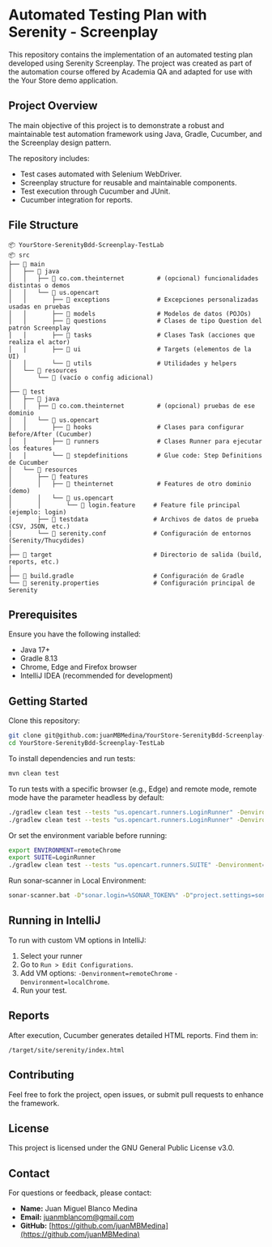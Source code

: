 # Automated Testing Plan with Serenity - Screenplay

This repository contains the implementation of an automated testing plan developed using Serenity Screenplay. The project was created as part of the automation course offered by Academia QA and adapted for use with the Your Store demo application.

## Project Overview

The main objective of this project is to demonstrate a robust and maintainable test automation framework using Java, Gradle, Cucumber, and the Screenplay design pattern.

The repository includes:
- Test cases automated with Selenium WebDriver.
- Screenplay structure for reusable and maintainable components.
- Test execution through Cucumber and JUnit.
- Cucumber integration for reports.

## File Structure
```
📦 YourStore-SerenityBdd-Screenplay-TestLab
📦 src
├── 📂 main
│   ├── 📂 java
│   │   ├── 📂 co.com.theinternet         # (opcional) funcionalidades distintas o demos
│   │   └── 📂 us.opencart
│   │       ├── 📂 exceptions             # Excepciones personalizadas usadas en pruebas
│   │       ├── 📂 models                 # Modelos de datos (POJOs)
│   │       ├── 📂 questions              # Clases de tipo Question del patrón Screenplay
│   │       ├── 📂 tasks                  # Clases Task (acciones que realiza el actor)
│   │       ├── 📂 ui                     # Targets (elementos de la UI)
│   │       └── 📂 utils                  # Utilidades y helpers
│   └── 📂 resources
│       └── 📄 (vacío o config adicional)
│
├── 📂 test
│   ├── 📂 java
│   │   ├── 📂 co.com.theinternet         # (opcional) pruebas de ese dominio
│   │   └── 📂 us.opencart
│   │       ├── 📂 hooks                  # Clases para configurar Before/After (Cucumber)
│   │       ├── 📂 runners                # Clases Runner para ejecutar los features
│   │       └── 📂 stepdefinitions        # Glue code: Step Definitions de Cucumber
│   └── 📂 resources
│       ├── 📂 features
│       │   ├── 📂 theinternet            # Features de otro dominio (demo)
│       │   └── 📂 us.opencart
│       │       └── 📄 login.feature     # Feature file principal (ejemplo: login)
│       ├── 📂 testdata                  # Archivos de datos de prueba (CSV, JSON, etc.)
│       └── 📄 serenity.conf             # Configuración de entornos (Serenity/Thucydides)
│
├── 📂 target                            # Directorio de salida (build, reports, etc.)
│
├── 📄 build.gradle                      # Configuración de Gradle
└── 📄 serenity.properties               # Configuración principal de Serenity

```

## Prerequisites

Ensure you have the following installed:
- Java 17+
- Gradle 8.13
- Chrome, Edge and Firefox browser
- IntelliJ IDEA (recommended for development)

## Getting Started

Clone this repository:
```bash
git clone git@github.com:juanMBMedina/YourStore-SerenityBdd-Screenplay-TestLab.git
cd YourStore-SerenityBdd-Screenplay-TestLab
```

To install dependencies and run tests:
```bash
mvn clean test
```

To run tests with a specific browser (e.g., Edge) and remote mode, remote mode have the parameter headless by default:
```bash
./gradlew clean test --tests "us.opencart.runners.LoginRunner" -Denvironment=localChrome && ./gradlew aggregate
./gradlew clean test --tests "us.opencart.runners.LoginRunner" -Denvironment=remoteChrome && ./gradlew aggregate
```

Or set the environment variable before running:
```bash
export ENVIRONMENT=remoteChrome
export SUITE=LoginRunner
./gradlew clean test --tests "us.opencart.runners.SUITE" -Denvironment=remoteChrome && ./gradlew aggregate
```
Run sonar-scanner in Local Environment:
```bash
sonar-scanner.bat -D"sonar.login=%SONAR_TOKEN%" -D"project.settings=sonar-scanner.properties" -D"sonar.projectBaseDir=."
```

## Running in IntelliJ

To run with custom VM options in IntelliJ:
1. Select your runner
2. Go to `Run > Edit Configurations`.
3. Add VM options: `-Denvironment=remoteChrome` `-Denvironment=localChrome`.
4. Run your test.

## Reports

After execution, Cucumber generates detailed HTML reports. Find them in:
```
/target/site/serenity/index.html
```

## Contributing

Feel free to fork the project, open issues, or submit pull requests to enhance the framework.

## License

This project is licensed under the GNU General Public License v3.0.

## Contact

For questions or feedback, please contact:

- **Name:** Juan Miguel Blanco Medina
- **Email:** juanmblancom@gmail.com
- **GitHub:** [https://github.com/juanMBMedina](https://github.com/juanMBMedina)
